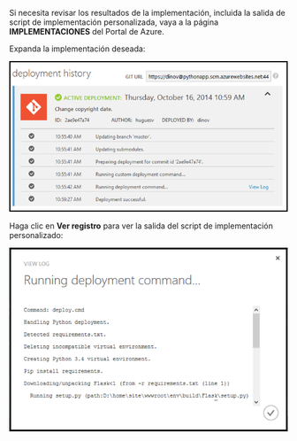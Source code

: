 Si necesita revisar los resultados de la implementación, incluida la salida de script de implementación personalizada, vaya a la página **IMPLEMENTACIONES** del Portal de Azure.

Expanda la implementación deseada:

![](./media/web-sites-python-troubleshoot-deployment/portal-deployment-history.png)

Haga clic en **Ver registro** para ver la salida del script de implementación personalizado:

![](./media/web-sites-python-troubleshoot-deployment/portal-deployment-log.png)

<!---HONumber=July15_HO4-->